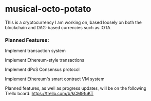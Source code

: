 # musical-octo-potato #

This is a cryptocurrency I am working on, based loosely on both the blockchain and DAG-based currencies such as IOTA.

### Planned Features: ###
Implement transaction system

Implement Ethereum-style transactions

Implement dPoS Consensus protocol

Implement Ethereum's smart contract VM system

Planned features, as well as progress updates, will be on the following Trello board:
https://trello.com/b/kCM9fuKT